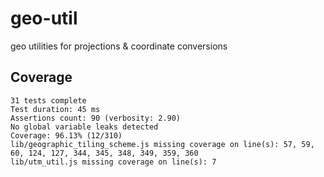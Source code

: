 # geo-util
geo utilities for projections &amp; coordinate conversions

## Coverage

```
31 tests complete
Test duration: 45 ms
Assertions count: 90 (verbosity: 2.90)
No global variable leaks detected
Coverage: 96.13% (12/310)
lib/geographic_tiling_scheme.js missing coverage on line(s): 57, 59, 60, 124, 127, 344, 345, 348, 349, 359, 360
lib/utm_util.js missing coverage on line(s): 7
```